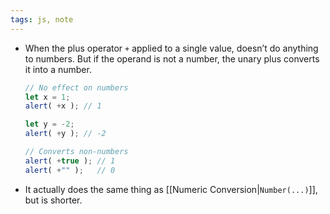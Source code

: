 ```yaml
---
tags: js, note
---
```


- When the plus operator `+` applied to a single value, doesn’t do anything to numbers. But if the operand is not a number, the unary plus converts it into a number.
	```js
	// No effect on numbers
	let x = 1;
	alert( +x ); // 1
	
	let y = -2;
	alert( +y ); // -2
	
	// Converts non-numbers
	alert( +true ); // 1
	alert( +"" );   // 0
	```

- It actually does the same thing as [[Numeric Conversion|`Number(...)`]], but is shorter.